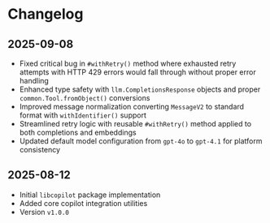 # Changelog

## 2025-09-08

- Fixed critical bug in `#withRetry()` method where exhausted retry attempts
  with HTTP 429 errors would fall through without proper error handling
- Enhanced type safety with `llm.CompletionsResponse` objects and proper
  `common.Tool.fromObject()` conversions
- Improved message normalization converting `MessageV2` to standard format with
  `withIdentifier()` support
- Streamlined retry logic with reusable `#withRetry()` method applied to both
  completions and embeddings
- Updated default model configuration from `gpt-4o` to `gpt-4.1` for platform
  consistency

## 2025-08-12

- Initial `libcopilot` package implementation
- Added core copilot integration utilities
- Version `v1.0.0`
